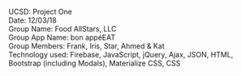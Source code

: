 UCSD: Project One <br>
Date: 12/03/18 <br>
Group Name: Food AllStars, LLC <br>
Group App Name: bon appéEAT <br>
Group Members: Frank, Iris, Star, Ahmed & Kat <br>
Technology used: Firebase, JavaScript, jQuery, Ajax, JSON, HTML, Bootstrap (including Modals), Materialize CSS, CSS
